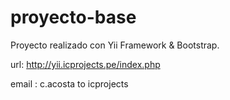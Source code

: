 proyecto-base
=============

Proyecto realizado con Yii Framework & Bootstrap.

url: http://yii.icprojects.pe/index.php

email : c.acosta to icprojects
